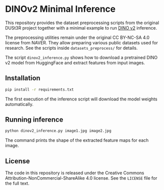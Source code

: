 # DINOv2 Minimal Inference

This repository provides the dataset preprocessing scripts from the original DUSt3R project together with a minimal example to run [DINO v2](https://github.com/facebookresearch/dinov2) inference.

The preprocessing utilities remain under the original CC BY-NC-SA 4.0 license from NAVER. They allow preparing various public datasets used for research. See the scripts inside `datasets_preprocess/` for details.

The script `dinov2_inference.py` shows how to download a pretrained DINO v2 model from HuggingFace and extract features from input images.

## Installation

```bash
pip install -r requirements.txt
```

The first execution of the inference script will download the model weights automatically.

## Running inference

```bash
python dinov2_inference.py image1.jpg image2.jpg
```

The command prints the shape of the extracted feature maps for each image.

## License

The code in this repository is released under the Creative Commons Attribution-NonCommercial-ShareAlike 4.0 license. See the `LICENSE` file for the full text.
